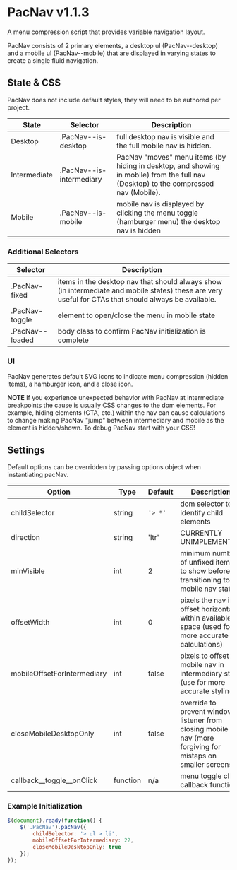 # PacNav v1.1.3
A menu compression script that provides variable navigation layout.

PacNav consists of 2 primary elements, a desktop ul (PacNav--desktop) and a mobile ul (PacNav--mobile) that are displayed in varying states to create a single fluid navigation.

## State & CSS
PacNav does not include default styles, they will need to be authored per project. 

State | Selector | Description
----- | -------- | -----------
Desktop | .PacNav--is-desktop | full desktop nav is visible and the full mobile nav is hidden.
Intermediate | .PacNav--is-intermediary | PacNav "moves" menu items (by hiding in desktop, and showing in mobile) from the full nav (Desktop) to the compressed nav (Mobile).
Mobile | .PacNav--is-mobile | mobile nav is displayed by clicking the menu toggle (hamburger menu) the desktop nav is hidden

### Additional Selectors
Selector | Description
-------- | -----------
.PacNav-fixed | items in the desktop nav that should always show (in intermediate and mobile states) these are very useful for CTAs that should always be available.
.PacNav-toggle | element to open/close the menu in mobile state
.PacNav--loaded | body class to confirm PacNav initialization is complete

### UI
PacNav generates default SVG icons to indicate menu compression (hidden items), a hamburger icon, and a close icon.

**NOTE** If you experience unexpected behavior with PacNav at intermediate breakpoints the cause is usually CSS changes to the dom elements. For example, hiding elements (CTA, etc.) within the nav can cause calculations to change making PacNav "jump" between intermediary and mobile as the element is hidden/shown.
To debug PacNav start with your CSS!

## Settings
Default options can be overridden by passing options object when instantiating pacNav.

Option | Type | Default | Description
------ | ---- | ------- | -----------
childSelector | string | `'> *'` | dom selector to identify child elements
direction | string | 'ltr' | CURRENTLY UNIMPLEMENTED
minVisible | int | 2 | minimum number of unfixed items to show before transitioning to mobile nav state
offsetWidth | int | 0 | pixels the nav is offset horizontally within available space (used for more accurate calculations)
mobileOffsetForIntermediary | int | false | pixels to offset mobile nav in intermediary state (use for more accurate styling)
closeMobileDesktopOnly | int | false | override to prevent window listener from closing mobile nav (more forgiving for mistaps on smaller screens)
callback__toggle__onClick | function | n/a | menu toggle click callback function

### Example Initialization
```javascript
$(document).ready(function() {
	$('.PacNav').pacNav({
		childSelector: '> ul > li',
		mobileOffsetForIntermediary: 22,
		closeMobileDesktopOnly: true
	});
});
```
